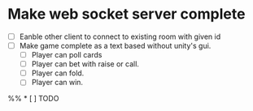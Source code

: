 # Make web socket server complete
* [ ] Eanble other client to connect to existing room with given id
* [ ] Make game complete as a text based without unity's gui.
	* [ ] Player can poll cards
	* [ ] Player can bet with raise or call.
	* [ ] Player can fold.
	* [ ] Player can win.
 
%% * [ ] TODO
